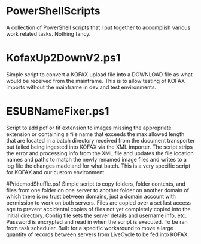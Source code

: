# PowerShellScripts
A collection of PowerShell scripts that I put together to accomplish various work related tasks. Nothing fancy.

# KofaxUp2DownV2.ps1
Simple script to convert a KOFAX upload file into a DOWNLOAD file as what would be received from the mainframe. This is to allow testing of KOFAX imports without the mainframe in dev and test environments.

# ESUBNameFixer.ps1
Script to add pdf or tif extension to images missing the appropriate extension or containing a file name that exceeds the max allowed length that are located in a batch directory received from the document transporter but failed being ingested into KOFAX via the XML importer. The script strips the error and processing info from the XML file and updates the file location names and paths to match the newly renamed image files and writes to a log file the changes made and for what batch.  This is a very specific script for KOFAX and our custom environment.

#PridemodShuffle.ps1
Simple script to copy folders, folder contents, and files from one folder on one server to another folder on another domain of which there is no trust between domains, just a domain account with permission to work on both servers. Files are copied over a set last access age to prevent accidental copies of files not yet completely copied into the initial directory. Config file sets the server details and username info, etc. Password is encrypted and read in when the script is executed. To be ran from task scheduler. Built for a specific workaround to move a large quantity of records between servers from LiveCycle to be fed into KOFAX.

